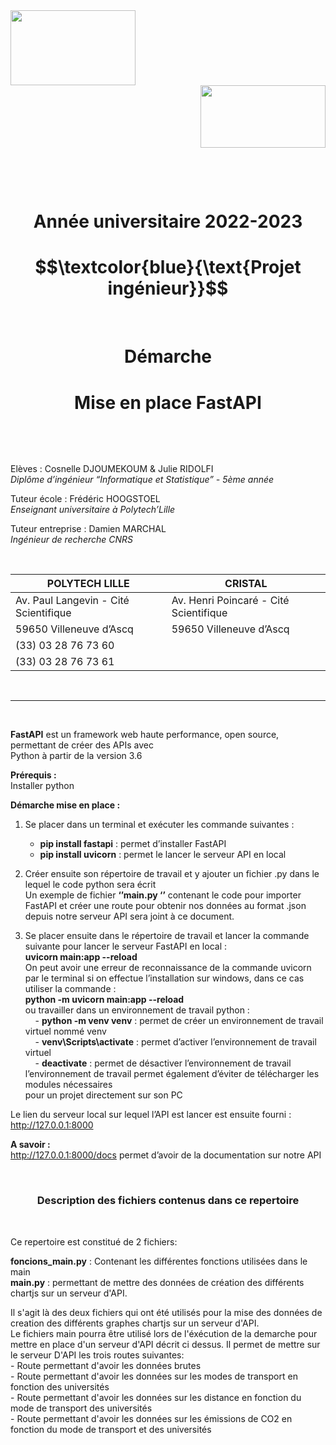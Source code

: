 <div align ="left"><img src="https://www.geipi-polytech.org/sites/default/files/styles/logos_page/public/logos/logo%20polytech%20lille.jpg?itok=ukjtAzhs" width="200" height="120" /> <div align ="right"><img src="https://atlas-sport.univ-lille.fr/atlas/photos/UL-WEB-2014.jpg" width="200" height="100" /></div> 


&nbsp; 

&nbsp; 


<div align="center"><h1>Année universitaire 2022-2023</h1> </div>
<div align="center"><h1>$$\textcolor{blue}{\text{Projet ingénieur}}$$ </h1></div>

&nbsp;

<div align="center"><h1>Démarche </h1> </div>
<div align="center"> <h1>Mise en place FastAPI</h1> </div>

&nbsp;

&nbsp;

 Elèves : Cosnelle DJOUMEKOUM & Julie RIDOLFI   
*Diplôme d’ingénieur “Informatique et Statistique” - 5ème année*  

Tuteur école : Frédéric HOOGSTOEL     
*Enseignant universitaire à Polytech’Lille*   

Tuteur entreprise : Damien MARCHAL     
*Ingénieur de recherche CNRS*   


&nbsp;

| POLYTECH LILLE                          |   CRISTAL                                 |
| -------------                           |      -------------                        |
| Av. Paul Langevin - Cité Scientifique   |  Av. Henri Poincaré - Cité Scientifique   |
| 59650 Villeneuve d’Ascq                 |  59650 Villeneuve d’Ascq                  |
| (33) 03 28 76 73 60                     |                                           |
| (33) 03 28 76 73 61                     |                                           |
   
&nbsp;

----

&nbsp;


**FastAPI** est un framework web haute performance, open source, permettant de créer des APIs avec    
Python à partir de la version 3.6          

**Prérequis :**          
Installer  python          

**Démarche mise en place :**         
1.	Se placer dans un terminal et exécuter les commande suivantes :    

    - **pip install fastapi** : permet d’installer FastAPI   
    - **pip install uvicorn** : permet le lancer le serveur API en local   

2.	Créer ensuite son répertoire de travail et y ajouter un fichier .py dans le lequel le code python sera écrit  
Un exemple de fichier  **‘’main.py ‘’** contenant le code pour importer FastAPI et créer une route pour  obtenir nos données au format .json  depuis notre serveur API sera joint à ce document.  

3.	Se placer ensuite dans le répertoire de travail et lancer la commande suivante pour lancer le serveur FastAPI en local :  
**uvicorn main:app --reload**      
       On peut avoir une erreur de reconnaissance de la commande uvicorn par le terminal si on                  effectue l’installation sur windows, dans ce cas utiliser la commande :  
              **python -m uvicorn main:app --reload**  
        ou travailler dans un environnement de travail python :         
              &nbsp; &nbsp; - **python -m venv venv** : permet de créer un environnement de travail virtuel nommé venv   
              &nbsp; &nbsp; - **venv\Scripts\activate** : permet d’activer l’environnement de travail virtuel   
              &nbsp; &nbsp; - **deactivate** :  permet de désactiver l’environnement de travail   
        l’environnement de travail permet également d’éviter de télécharger les modules nécessaires     
        pour un projet directement sur son PC   

Le lien du serveur local sur lequel l’API est lancer est ensuite fourni : http://127.0.0.1:8000   


**A savoir :**   
http://127.0.0.1:8000/docs permet d’avoir de la documentation sur notre API 


&nbsp; 

<div align="center"> <h3> Description des fichiers contenus dans ce repertoire </h3> </div>  

&nbsp; 

Ce repertoire est constitué de 2 fichiers:   
    
**foncions_main.py** : Contenant les différentes fonctions utilisées dans le main  
**main.py** : permettant de mettre des données de création des différents chartjs sur un serveur d'API.  

Il s'agit là des deux fichiers qui ont été utilisés pour la mise des données de creation des différents graphes chartjs sur un serveur d'API.  
Le fichiers main pourra être utilisé lors de l'éxécution de la demarche pour mettre en place d'un serveur d'API décrit ci dessus. Il permet de mettre sur le serveur D'API les trois routes suivantes:  
    - Route permettant d'avoir les données brutes  
    - Route permettant d'avoir les données sur les modes de transport en fonction des universités  
    - Route permettant d'avoir les données sur les distance en fonction du mode de transport des universités  
    - Route permettant d'avoir les données sur les émissions de CO2 en fonction du mode de transport et des universités  
    

